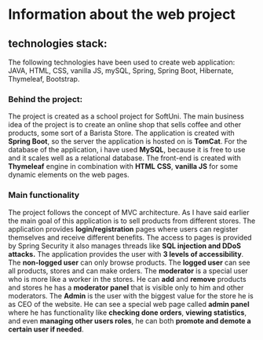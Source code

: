 # Information about the web project
## technologies stack:
 The following technologies have been used to create web application: JAVA, HTML, CSS, vanilla JS, mySQL, Spring, Spring Boot, Hibernate, Thymeleaf, Bootstrap.

### Behind the project:
The project is created as a school project for SoftUni.
The main business idea of the project is to create an online shop that sells coffee and other products, some sort of a Barista Store.
The application is created with **Spring Boot**, so the server the application is hosted on is **TomCat**. For the database of the application, i have used **MySQL**, because it is free to use and it scales well as a relational database. The front-end is created with **Thymeleaf** engine in combination with **HTML** **CSS**, **vanilla JS** for some dynamic elements on the web pages.
### Main functionality 
The project follows the concept of MVC architecture.
As I have said earlier the main goal of this application is to sell products from different stores. The application provides **login/registration** pages where users can register themselves and receive different benefits. The access to pages is provided by Spring Security it also manages threads like **SQL injection and DDoS attacks.** The application provides the user with **3 levels of accessibility**.
The **non-logged user** can only browse products.
The **logged user** can see all products, stores and can make orders.
The **moderator** is a special user who is more like a worker in the stores. He can **add** and **remove** products and stores he has a **moderator panel** that is visible only to him and other moderators.
The **Admin** is the user with the biggest value for the store he is as CEO of the website. He can see a special web page called **admin panel** where he has functionality like **checking done orders**, **viewing statistics**, and even **managing other users roles**, he can both **promote and demote a certain user if needed**.

##

